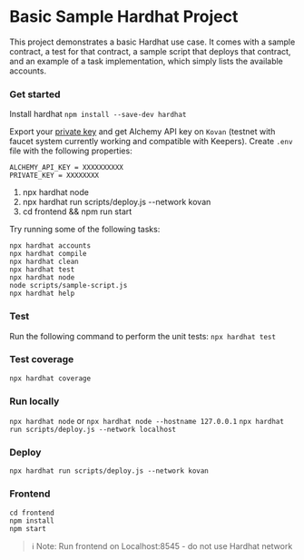 # Basic Sample Hardhat Project

This project demonstrates a basic Hardhat use case. It comes with a sample contract, a test for that contract, a sample script that deploys that contract, and an example of a task implementation, which simply lists the available accounts.

### Get started

Install hardhat
`npm install --save-dev hardhat`

Export your [private key](https://metamask.zendesk.com/hc/en-us/articles/360015289632-How-to-Export-an-Account-Private-Key) and get Alchemy API key on `Kovan` (testnet with faucet system currently working and compatible with Keepers).
Create `.env` file with the following properties:

```
ALCHEMY_API_KEY = XXXXXXXXXX
PRIVATE_KEY = XXXXXXXX
```

1. npx hardhat node
2. npx hardhat run scripts/deploy.js --network kovan
3. cd frontend && npm run start

Try running some of the following tasks:

```shell
npx hardhat accounts
npx hardhat compile
npx hardhat clean
npx hardhat test
npx hardhat node
node scripts/sample-script.js
npx hardhat help
```

### Test

Run the following command to perform the unit tests:
`npx hardhat test`

### Test coverage

`npx hardhat coverage`

### Run locally

`npx hardhat node` or `npx hardhat node --hostname 127.0.0.1`
`npx hardhat run scripts/deploy.js --network localhost`

### Deploy

`npx hardhat run scripts/deploy.js --network kovan`

### Frontend

```shell
cd frontend
npm install
npm start
```

> ℹ️  Note: Run frontend on Localhost:8545 - do not use Hardhat network
